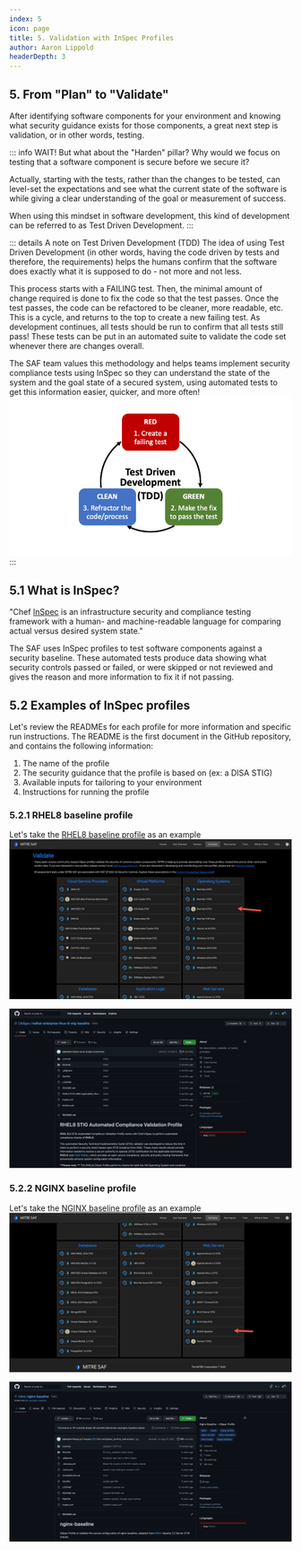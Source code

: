 ```yaml
---
index: 5
icon: page
title: 5. Validation with InSpec Profiles
author: Aaron Lippold
headerDepth: 3
---
```


## 5. From "Plan" to "Validate"

After identifying software components for your environment and knowing what security guidance exists for those components, a great next step is validation, or in other words, testing.

::: info WAIT!
But what about the "Harden" pillar? Why would we focus on testing that a software component is secure before we secure it?

Actually, starting with the tests, rather than the changes to be tested, can level-set the expectations and see what the current state of the software is while giving a clear understanding of the goal or measurement of success. 

When using this mindset in software development, this kind of development can be referred to as Test Driven Development.
:::

::: details A note on Test Driven Development (TDD)
The idea of using Test Driven Development (in other words, having the code driven by tests and therefore, the requirements) helps the humans confirm that the software does exactly what it is supposed to do - not more and not less. 

This process starts with a FAILING test. Then, the minimal amount of change required is done to fix the code so that the test passes. Once the test passes, the code can be refactored to be cleaner, more readable, etc. This is a cycle, and returns to the top to create a new failing test. As development continues, all tests should be run to confirm that all tests still pass! These tests can be put in an automated suite to validate the code set whenever there are changes overall.

The SAF team values this methodology and helps teams implement security compliance tests using InSpec so they can understand the state of the system and the goal state of a secured system, using automated tests to get this information easier, quicker, and more often!
![Alt text](../../assets/img/TestDrivenDevelopment.png)
:::

## 5.1 What is InSpec?
"Chef [InSpec](https://www.chef.io/downloads/tools/inspec) is an infrastructure security and compliance testing framework with a human- and machine-readable language for comparing actual versus desired system state." 

The SAF uses InSpec profiles to test software components against a security baseline. These automated tests produce data showing what security controls passed or failed, or were skipped or not reviewed and gives the reason and more information to fix it if not passing.

## 5.2 Examples of InSpec profiles
Let's review the READMEs for each profile for more information and specific run instructions. The README is the first document in the GitHub repository, and contains the following information:
1. The name of the profile
2. The security guidance that the profile is based on (ex: a DISA STIG)
3. Available inputs for tailoring to your environment
4. Instructions for running the profile

### 5.2.1 RHEL8 baseline profile

Let's take the [RHEL8 baseline profile](https://github.com/CMSgov/redhat-enterprise-linux-8-stig-baseline) as an example  
![Alt text](../../assets/img/SAF_Rhel8.png)

![Alt text](../../assets/img/Github_Rhel8.png)

### 5.2.2 NGINX baseline profile

Let's take the [NGINX baseline profile](https://github.com/mitre/nginx-baseline) as an example  
![Alt text](../../assets/img/SAF_nginx.png)

![Alt text](../../assets/img/Github_nginx.png)
